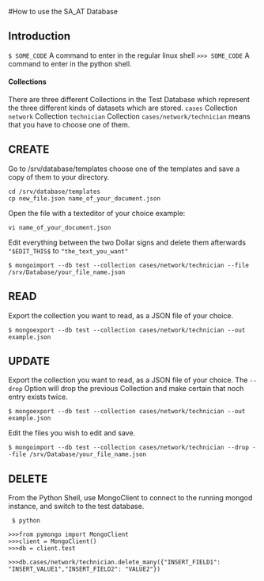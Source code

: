 #How to use the SA_AT Database

## Introduction

`$ SOME_CODE` A command to enter in the regular linux shell
`>>> SOME_CODE` A command to enter in the python shell.

#### Collections
There are three different Collections in the Test Database which represent the
three different kinds of datasets which are stored.
`cases` Collection  
`network` Collection
`technician` Collection
`cases/network/technician` means that you have to choose one of them.

## CREATE

Go to /srv/database/templates choose one of the templates and save a copy of them to your directory.
```
cd /srv/database/templates
cp new_file.json name_of_your_document.json
```
Open the file with a texteditor of your choice example:
```
vi name_of_your_document.json
```
Edit everything between the two Dollar signs and delete them afterwards
`"$EDIT_THIS$`
to
`"the_text_you_want"`


```
$ mongoimport --db test --collection cases/network/technician --file /srv/Database/your_file_name.json
```

## READ

Export the collection you want to read, as a JSON file of your choice.

```
$ mongoexport --db test --collection cases/network/technician --out example.json
```
## UPDATE

Export the collection you want to read, as a JSON file of your choice.
The `--drop` Option will drop the previous Collection and make certain that noch entry exists twice.
```
$ mongoexport --db test --collection cases/network/technician --out example.json
```
Edit the files you wish to edit and save.

```
$ mongoimport --db test --collection cases/network/technician --drop --file /srv/Database/your_file_name.json
```

## DELETE

From the Python Shell, use MongoClient to connect to the running mongod instance, and switch to the test database.

```
 $ python

>>>from pymongo import MongoClient
>>>client = MongoClient()
>>>db = client.test

>>>db.cases/network/technician.delete_many({"INSERT_FIELD1": "INSERT_VALUE1","INSERT_FIELD2": "VALUE2"})
```
